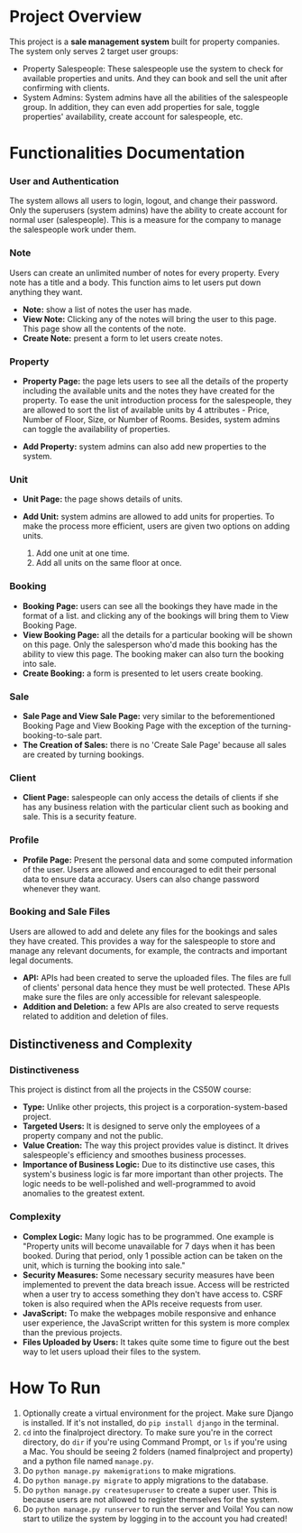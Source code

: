 ﻿# Project Overview

This project is a **sale management system** built for property companies. The system only serves 2 target user groups:
 - Property Salespeople: These salespeople use the system to check for available properties and units. And they can book and sell the unit after confirming with clients.
 - System Admins: System admins have all the abilities of the salespeople group. In addition, they can even add properties for sale, toggle properties' availability, create account for salespeople, etc.

# Functionalities Documentation

### User and Authentication

The system allows all users to login, logout, and change their password. Only the superusers (system admins) have the ability to create account for normal user (salespeople). This is a measure for the company to manage the salespeople work under them.

### Note

Users can create an unlimited number of notes for every property. Every note has a title and a body. This function aims to let users put down anything they want.
 - **Note:** show a list of notes the user has made.
 - **View Note:** Clicking any of the notes will bring the user to this page. This page show all the contents of the note.
 - **Create Note:** present a form to let users create notes.

### Property

 - **Property Page:** the page lets users to see all the details of the property including the available units and the notes they have created for the property. To ease the unit introduction process for the salespeople, they are allowed to sort the list of available units by 4 attributes - Price, Number of Floor, Size, or Number of Rooms. Besides, system admins can toggle the availability of properties.

 - **Add Property:** system admins can also add new properties to the system.

### Unit

 - **Unit Page:** the page shows details of units.

 - **Add Unit:** system admins are allowed to add units for properties. To make the process more efficient, users are given two options on adding units.
   1. Add one unit at one time.
   3. Add all units on the same floor at once. 

### Booking

 - **Booking Page:** users can see all the bookings they have made in the format of a list. and clicking any of the bookings will bring them to View Booking Page.
 - **View Booking Page:** all the details for a particular booking will be shown on this page. Only the salesperson who'd made this booking has the ability to view this page. The booking maker can also turn the booking into sale.
 - **Create Booking:** a form is presented to let users create booking.

### Sale

 - **Sale Page and View Sale Page:** very similar to the beforementioned Booking Page and View Booking Page with the exception of the turning-booking-to-sale part.
 - **The Creation of Sales:** there is no 'Create Sale Page' because all sales are created by turning bookings. 

### Client

 - **Client Page:** salespeople can only access the details of clients if she has any business relation with the particular client such as booking and sale. This is a security feature.

### Profile

 - **Profile Page:** Present the personal data and some computed information of the user. Users are allowed and encouraged to edit their personal data to ensure data accuracy. Users can also change password whenever they want.

### Booking and Sale Files

Users are allowed to add and delete any files for the bookings and sales they have created. This provides a way for the salespeople to store and manage any relevant documents, for example, the contracts and important legal documents.

 - **API:** APIs had been created to serve the uploaded files. The files are full of clients' personal data hence they must be well protected. These APIs make sure the files are only accessible for relevant salespeople.
 - **Addition and Deletion:** a few APIs are also created to serve requests related to addition and deletion of files.

## Distinctiveness and Complexity

### Distinctiveness

This project is distinct from all the projects in the CS50W course:

 - **Type:** Unlike other projects, this project is a corporation-system-based project. 
 - **Targeted Users:** It is designed to serve only the employees of a property company and not the public.
 - **Value Creation:** The way this project provides value is distinct. It drives salespeople's efficiency and smoothes business processes.
 - **Importance of Business Logic:** Due to its distinctive use cases, this system's business logic is far more important than other projects. The logic needs to be well-polished and well-programmed to avoid anomalies to the greatest extent.

### Complexity

 - **Complex Logic:** Many logic has to be programmed. One example is "Property units will become unavailable for 7 days when it has been booked. During that period, only 1 possible action can be taken on the unit, which is turning the booking into sale."
 - **Security Measures:** Some necessary security measures have been implemented to prevent the data breach issue. Access will be restricted when a user try to access something they don't have access to. CSRF token is also required when the APIs receive requests from user.
 - **JavaScript:** To make the webpages mobile responsive and enhance user experience, the JavaScript written for this system is more complex than the previous projects. 
 - **Files Uploaded by Users:** It takes quite some time to figure out the best way to let users upload their files to the system. 

# How To Run

1. Optionally create a virtual environment for the project. Make sure Django is installed. If it's not installed, do `pip install django` in the terminal.
2. `cd` into the finalproject directory. To make sure you're in the correct directory, do `dir` if you're using Command Prompt, or `ls` if you're using a Mac. You should be seeing 2 folders (named finalproject and property) and a python file named `manage.py`.
3. Do `python manage.py makemigrations` to make migrations.
4. Do `python manage.py migrate` to apply migrations to the database.
5. Do `python manage.py createsuperuser` to create a super user. This is because users are not allowed to register themselves for the system.
6. Do `python manage.py runserver` to run the server and Voila! You can now start to utilize the system by logging in to the account you had created!
